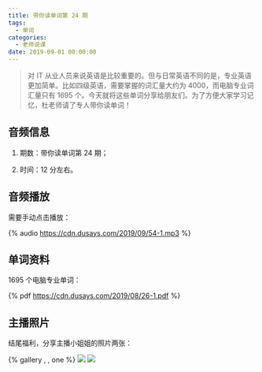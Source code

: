 ```yaml
---
title: 带你读单词第 24 期
tags:
  - 单词
categories:
  - 老师说课
date: 2019-09-01 00:00:00
---
```


> 对 IT 从业人员来说英语是比较重要的。但与日常英语不同的是，专业英语更加简单。比如四级英语，需要掌握的词汇量大约为 4000，而电脑专业词汇量只有 1695 个。今天就将这些单词分享给朋友们。为了方便大家学习记忆，杜老师请了专人带你读单词！

<!-- more -->

## 音频信息

1. 期数：带你读单词第 24 期；

2. 时间：12 分左右。

## 音频播放

需要手动点击播放：

{% audio https://cdn.dusays.com/2019/09/54-1.mp3 %}

## 单词资料

1695 个电脑专业单词：

{% pdf https://cdn.dusays.com/2019/08/26-1.pdf %}

## 主播照片

结尾福利，分享主播小姐姐的照片两张：

{% gallery , , one %}
![](https://cdn.dusays.com/2019/09/54-1.jpg)
![](https://cdn.dusays.com/2019/09/54-2.jpg)